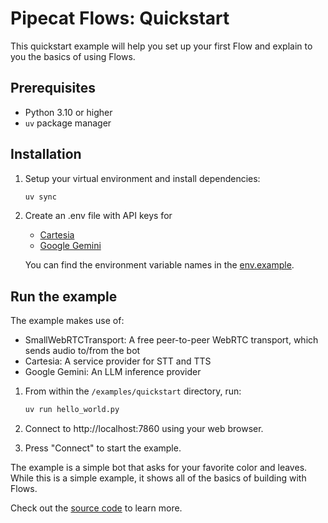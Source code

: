 # Pipecat Flows: Quickstart

This quickstart example will help you set up your first Flow and explain to you the basics of using Flows.

## Prerequisites

- Python 3.10 or higher
- `uv` package manager

## Installation

1. Setup your virtual environment and install dependencies:

   ```bash
   uv sync
   ```

2. Create an .env file with API keys for

   - [Cartesia](https://play.cartesia.ai/sign-up)
   - [Google Gemini](https://ai.google.dev/)

   You can find the environment variable names in the [env.example](../../env.example).

## Run the example

The example makes use of:

- SmallWebRTCTransport: A free peer-to-peer WebRTC transport, which sends audio to/from the bot
- Cartesia: A service provider for STT and TTS
- Google Gemini: An LLM inference provider

1. From within the `/examples/quickstart` directory, run:

   ```bash
   uv run hello_world.py
   ```

2. Connect to http://localhost:7860 using your web browser.

3. Press "Connect" to start the example.

The example is a simple bot that asks for your favorite color and leaves. While this is a simple example, it shows all of the basics of building with Flows.

Check out the [source code](/examples/quickstart/hello_world.py) to learn more.
